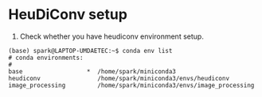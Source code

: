 # HeuDiConv setup


1. Check whether you have heudiconv environment setup.


```
(base) spark@LAPTOP-UMDAETEC:~$ conda env list
# conda environments:
#
base                  *  /home/spark/miniconda3
heudiconv                /home/spark/miniconda3/envs/heudiconv
image_processing         /home/spark/miniconda3/envs/image_processing 
```
